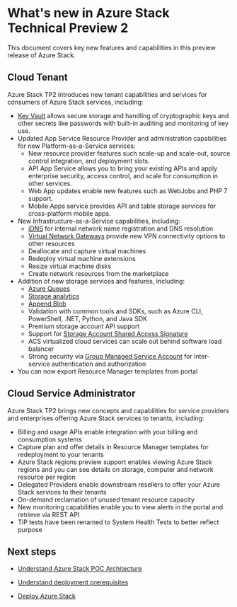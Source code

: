 <properties
	pageTitle="What's new in Azure Stack | Microsoft Azure"
	description="What's new in Azure Stack"
	services="azure-stack"
	documentationCenter=""
	authors="HeathL17"
	manager="byronr"
	editor=""/>

<tags
	ms.service="azure-stack"
	ms.workload="na"
	ms.tgt_pltfrm="na"
	ms.devlang="na"
	ms.topic="article"
	ms.date="08/26/2016"
	ms.author="helaw"/>

# What's new in Azure Stack Technical Preview 2
This document covers key new features and capabilities in this preview release of Azure Stack.

## Cloud Tenant
Azure Stack TP2 introduces new tenant capabilities and services for consumers of Azure Stack services, including:
 - [Key Vault](azure-stack-intro-key-vault.md) allows secure storage and handling of cryptographic keys and other secrets like passwords with built-in auditing and monitoring of key use.
 - Updated App Service Resource Provider and administration capabilities for new Platform-as-a-Service services:
   - New resource provider features such scale-up and scale-out, source control integration, and deployment slots. 
   - API App Service allows you to bring your existing APIs and apply enterprise security, access control, and scale for consumption in other services.
   - Web App updates enable new features such as WebJobs and PHP 7 support.
   - Mobile Apps service provides API and table storage services for cross-platform mobile apps.  
 - New Infrastructure-as-a-Service capabilities, including:
   - [iDNS](azure-stack-what-is-idns.md) for internal network name registration and DNS resolution
   - [Virtual Network Gateways](azure-stack-virtual-network-gateways.md) provide new VPN connectivity options to other resources
   - Deallocate and capture virtual machines
   - Redeploy virtual machine extensions
   - Resize virtual machine disks
   - Create network resources from the marketplace
 - Addition of new storage services and features, including: 
   - [Azure Queues](https://msdn.microsoft.com/library/dd179353.aspx) 
   - [Storage analytics](https://msdn.microsoft.com/en-us/library/azure/hh343270.aspx) 
   - [Append Blob](https://msdn.microsoft.com/en-us/library/azure/mt427365.aspx) 
   - Validation with common tools and SDKs, such as Azure CLI, PowerShell, .NET, Python, and Java SDK 
   - Premium storage account API support
   - Support for [Storage Account Shared Access Signature](https://msdn.microsoft.com/en-us/library/azure/mt584140.aspx)
   - ACS virtualized cloud services can scale out behind software load balancer
   - Strong security via [Group Managed Service Account](https://technet.microsoft.com/en-us/library/hh831477(v=ws.11).aspx#BKMK_group_managed_sa) for inter-service authentication and authorization
  - You can now export Resource Manager templates from portal

## Cloud Service Administrator
Azure Stack TP2 brings new concepts and capabilities for service providers and enterprises offering Azure Stack services to tenants, including:
 - Billing and usage APIs enable integration with your billing and consumption systems
 - Capture plan and offer details in Resource Manager templates for redeployment to your tenants
 - Azure Stack regions preview support enables viewing Azure Stack regions and you can see details on storage, computer and network resource per region
 - Delegated Providers enable downstream resellers to offer your Azure Stack services to their tenants
 - On-demand reclamation of unused tenant resource capacity
 - New monitoring capabilities enable you to view alerts in the portal and retrieve via REST API
 - TiP tests have been renamed to System Health Tests to better reflect purpose


## Next steps
- [Understand Azure Stack POC Architecture](azure-stack-architecture.md)      
- [Understand deployment prerequisites](azure-stack-deploy.md)
- [Deploy Azure Stack](azure-stack-run-powershell-script.md)
 
    
  

  


